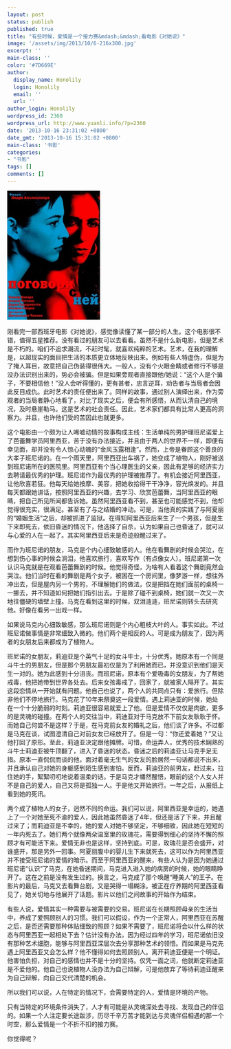 ```yaml
---
layout: post
status: publish
published: true
title: "有些时候，爱情是一个接力赛&mdash;&mdash;看电影《对她说》"
image: '/assets/img/2013/10/6-216x300.jpg'
excerpt: ''
main-class: ''
color: '#7D669E'
author:
  display_name: Honolily
  login: Honolily
  email: ''
  url: ''
author_login: Honolily
wordpress_id: 2360
wordpress_url: http://www.yuanli.info/?p=2360
date: '2013-10-16 23:31:02 +0800'
date_gmt: '2013-10-16 15:31:02 +0800'
main-class: '书影'
categories:
- "书影"
tags: []
comments: []
---
```

![yuanli info image](/assets/img/2013/10/6-216x300.jpg "6")

刚看完一部西班牙电影《对她说》，感觉像读懂了某一部分的人生。这个电影很不错，值得五星推荐。没有看过的朋友可以去看看。虽然不是什么新电影，但是艺术是不朽的。咱们不追求潮流，不赶时髦，就喜欢纯粹的艺术。艺术，在我的理解是，以超现实的面目把生活的本质更立体地反映出来。例如有些人特虚伪，但是为了掩人耳目，故意把自己伪装得很伟大。一般人，没有个火眼金睛或者修行不够是没办法识别出来的，势必会被骗。但是如果旁观者直接跟他/她说：&ldquo;这个人是个骗子，不要相信他！&rdquo;没人会听得懂的，更有甚者，忠言逆耳，劝告者与当局者会因此反目成仇。此时艺术的责任便出来了。同样的故事，通过别人演绎出来，作为旁观者的当局者静心地看了，对比了现实之后，便会有所感悟，从而认清自己的境况，及时悬崖勒马。这是艺术的社会责任。因此，艺术家们都具有比常人更高的洞察力。并且，也许他们受的苦因此也就更多。

这个电影由一个颇为让人唏嘘动情的故事构成主线：生活单纯的男护理班尼诺爱上了芭蕾舞学员阿里西亚，苦于没有办法接近，并且由于两人的世界不一样，即便有幸见面，却并没有令人惊心动魄的&ldquo;金风玉露相逢&rdquo;。然而，上帝是眷顾这个善良的大孝子班尼诺的。在一个雨天里，阿里西亚出车祸了，她变成了植物人，刚好被送到班尼诺所在的医院里。阿里西亚有个当心理医生的父亲，因此有足够的经济实力去聘请最优秀的护理。班尼诺作为最优秀的护理被推荐了。有机会接近阿里西亚，让他欣喜若狂。他每天给她按摩、美容，把她收拾得干干净净，容光焕发的。并且每天都跟她讲话，按照阿里西亚的兴趣，去学习、欣赏芭蕾舞，当阿里西亚的眼睛，把自己所见所闻都告诉她。虽然阿里西亚看不到，甚至也可能感觉不到，他却觉得很充实，很满足。甚至有了与之结婚的冲动。可是，当他真的实践了与阿夏丽的&ldquo;婚姻生活&rdquo;之后，却被抓进了监狱。在得知阿里西亚后来生了一个男孩，但是生下来即死去，依旧昏迷的情况下，他选择了自杀，认为如果自己也昏迷了，就可以与心爱的人在一起了。其实阿里西亚后来是奇迹般醒过来了。

而作为班尼诺的朋友，马克是个内心细致敏感的人。他在看舞剧的时候会哭泣，在想到伤心事的时候会淌泪，他喜欢旅行，喜欢写作（有点像女人）。班尼诺第一次认识马克就是在观看芭蕾舞剧的时候。他觉得奇怪，为啥有人看着这个舞剧竟然会哭泣。他们当时在看的舞剧是两个女子，被困在一个房间里，像梦游一样，想往外冲出去，但是屋内另一个男的，不理解她们的做法，仅是把挡在她们面前的桌椅一一挪去，并不知道如何把她们指引出去。于是除了碰不到桌椅，她们就一次又一次地往僵硬的墙壁上撞。马克在看到这里的时候，双泪涟涟，班尼诺则转头去研究他。好像在看另一出戏一样。

如果说马克内心细致敏感，那么班尼诺则是个内心粗枝大叶的人。事实如此。不过班尼诺做事情是非常细致入微的。他们两个是相反的人。可是成为朋友了，因为两者的女朋友后来都成为了植物人。

班尼诺的女朋友，莉迪亚是个英气十足的女斗牛士，十分优秀。她原本有一个同是斗牛士的男朋友，但是那个男朋友最初仅是为了利用她而已，并没意识到他们是天生一对的。她为此感到十分沮丧。而班尼诺，原本有个爱吸毒的女朋友，为了帮她戒毒，他把她带到世界各处去。后来女孩毒戒了，回家了，就被家人隔开了。其实这段恋情从一开始就有问题。他自己也说了，两个人的共同点只有：爱旅行。但除非他们不停地旅行。马克花了10年来祭奠这一段爱情。遇上莉迪亚的时候，她处在一个十分脆弱的时刻。莉迪亚很容易就爱上了他。但是爱情不仅仅是肉欲，更多的是灵魂的碰撞。在两个人的交往当中，莉迪亚对于马克放不下前女友耿耿于怀。而她自己何尝不是这样？于是，在马克前女友的婚礼之后，他们谈了许多。不过都是马克在谈，试图澄清自己对前女友已经放开了。但是一句：&ldquo;你还爱着她？&rdquo;又让他打回了原形。至此，莉迪亚决定跟他摊牌。可惜，命运弄人，优秀的技术娴熟的斗牛士莉迪亚被牛顶翻了，进入了昏迷的状态。昏迷之后的莉迪亚让马克手足无措。原本一直侃侃而谈的他，面对着毫无生气的女友的脸居然一句话都说不出来，并且承认自己对她的身躯感到陌生感到害怕。反而，莉迪亚的前男友，赶过来，拉住她的手，絮絮叨叨地说着温柔的话。于是马克才幡然醒悟，眼前的这个人女人并不是自己的爱人，自己又将是孤独一人。于是他又开始旅行。一年之后，从报纸上看到她的死讯。

两个成了植物人的女子，迥然不同的命运。我们可以说，阿里西亚是幸运的，她遇上了一个对她至死不渝的爱人，因此她虽然昏迷了4年，但还是活了下来，并且醒过来了；而莉迪亚是不幸的，她的爱人对她不够坚定，不够细致，因此她在短短的一年内死去了。她们两个就像两朵温室里的玫瑰花，需要得到细心的坚持不懈的照顾才有可能活下来。爱情无非也是这样，坚持到底。可是，玫瑰花是否会盛开，对谁盛开，那是另外一回事。阿夏丽腹中的婴儿生下来就死去，这可以作为阿里西亚并不接受班尼诺的爱情的暗示。而至于阿里西亚的醒来，有些人认为是因为她通过班尼诺&ldquo;认识&rdquo;了马克，在她昏迷期间，马克进入进入她的病房的时候，她的眼睛睁开了。这在之前是没有发生过的。换言之，马克成了那个唤醒&ldquo;睡美人&rdquo;的王子。在影片的最后，马克又去看舞台剧，又是哭得一塌糊涂。被正在疗养期的阿里西亚看见了，她关切地与他展开了话题。影片以他们之间故事的开始作为结束。

有些人说，爱情其实一种需要与被需要的交易。班尼诺在长期照顾母亲的生活当中，养成了爱照顾别人的习惯。我们可以假设，作为一个正常人，阿里西亚在苏醒之后，是否还需要那种体贴细致的照顾？如果不需要了，班尼诺将会以什么样的状态与阿里西亚一起相处下去？估计没有办法，因为经过四年的学习，班尼诺依旧没有那种艺术细胞，能够与阿里西亚深层次去分享那种艺术的领悟。而如果是马克先遇上阿里西亚又会怎么样？他不懂得如何去照顾别人。离开莉迪亚便是一个明证。他害怕负担，对自己的感情也并不是十分的坚持。仅凭一面之词，他就断定莉迪亚是不爱他的。他自己也说植物人没办法为自己辩解，可是他放弃了等待莉迪亚醒来为自己辩解，向自己交代清楚的机会。

所以我们可以说，人在特定的情况下，会需要特定的人，爱情是环境的产物。

只有当特定的环境条件消失了，人才有可能是从灵魂深处去寻找、发现自己的伴侣的。如果一个人注定要长途跋涉，历尽千辛万苦才能到达与灵魂伴侣相遇的那一个时空，那么爱情是一个不折不扣的接力赛。

你觉得呢？


